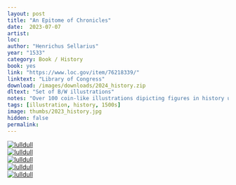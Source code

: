 ```yaml
---
layout: post
title: "An Epitome of Chronicles"
date:  2023-07-07
artist: 
loc: 
author: "Henrichus Sellarius"
year: "1533"
category: Book / History
book: yes
link: "https://www.loc.gov/item/76218339/"
linktext: "Library of Congress"
download: /images/downloads/2024_history.zip
dltext: "Set of B/W illustrations"
notes: "Over 100 coin-like illustrations dipicting figures in history up until the book was published (1533)."
tags: [illustration, history, 1500s]
image: thumbs/2023_history.jpg
hidden: false
permalink:
---
```




<div class="post_image">
	<a href="{{ site.baseurl }}/images/posts/2023_history/001.jpg" target="_blank">
	<img src="{{ site.baseurl }}/images/posts/2023_history/001.jpg" alt="lulldull"></a>
</div>

<div class="post_image">
	<a href="{{ site.baseurl }}/images/posts/2023_history/002.jpg" target="_blank">
	<img src="{{ site.baseurl }}/images/posts/2023_history/002.jpg" alt="lulldull"></a>
</div>

<div class="post_image">
	<a href="{{ site.baseurl }}/images/posts/2023_history/003.jpg" target="_blank">
	<img src="{{ site.baseurl }}/images/posts/2023_history/003.jpg" alt="lulldull"></a>
</div>

<div class="post_image">
	<a href="{{ site.baseurl }}/images/posts/2023_history/004.jpg" target="_blank">
	<img src="{{ site.baseurl }}/images/posts/2023_history/004.jpg" alt="lulldull"></a>
</div>

<div class="post_image">
	<a href="{{ site.baseurl }}/images/posts/2023_history/005.jpg" target="_blank">
	<img src="{{ site.baseurl }}/images/posts/2023_history/005.jpg" alt="lulldull"></a>
</div>